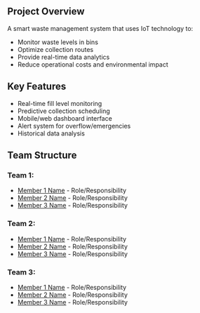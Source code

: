 ## Project Overview
A smart waste management system that uses IoT technology to:
- Monitor waste levels in bins
- Optimize collection routes
- Provide real-time data analytics
- Reduce operational costs and environmental impact

## Key Features
- Real-time fill level monitoring
- Predictive collection scheduling
- Mobile/web dashboard interface
- Alert system for overflow/emergencies
- Historical data analysis

## Team Structure

### Team 1: 
- [Member 1 Name](github-profile-link) - Role/Responsibility
- [Member 2 Name](github-profile-link) - Role/Responsibility
- [Member 3 Name](github-profile-link) - Role/Responsibility

### Team 2: 
- [Member 1 Name](github-profile-link) - Role/Responsibility
- [Member 2 Name](github-profile-link) - Role/Responsibility
- [Member 3 Name](github-profile-link) - Role/Responsibility

### Team 3: 
- [Member 1 Name](github-profile-link) - Role/Responsibility
- [Member 2 Name](github-profile-link) - Role/Responsibility
- [Member 3 Name](github-profile-link) - Role/Responsibility


